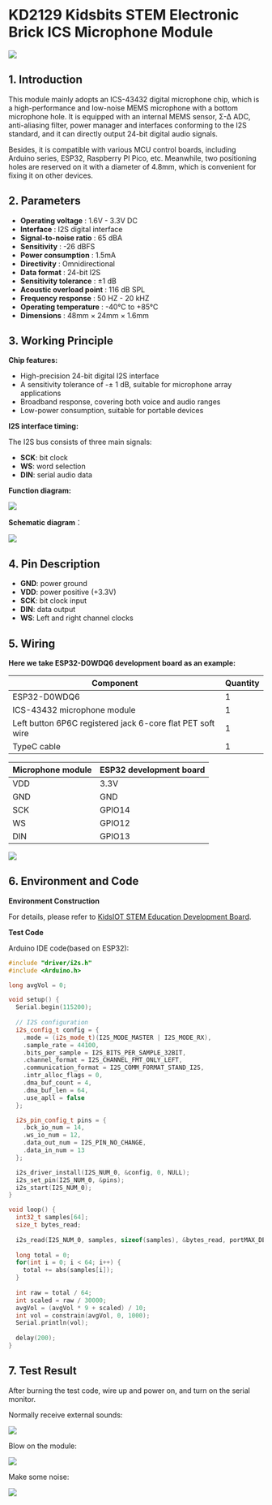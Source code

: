 # KD2129 Kidsbits STEM Electronic Brick ICS Microphone Module

![](assets/1.png)

## 1. Introduction

This module mainly adopts an ICS-43432 digital microphone chip, which is a high-performance and low-noise MEMS microphone with a bottom microphone hole. It is equipped with an internal MEMS sensor, Σ-Δ ADC, anti-aliasing filter, power manager and interfaces conforming to the I2S standard, and it can directly output 24-bit digital audio signals.

Besides, it is compatible with various MCU control boards, including Arduino series, ESP32, Raspberry PI Pico, etc. Meanwhile, two positioning holes are reserved on it with a diameter of 4.8mm, which is convenient for fixing it on other devices.

## 2. Parameters

- **Operating voltage** : 1.6V - 3.3V DC
- **Interface** : I2S digital interface
- **Signal-to-noise ratio** : 65 dBA
- **Sensitivity** : -26 dBFS
- **Power consumption** : 1.5mA
- **Directivity** : Omnidirectional
- **Data format** : 24-bit I2S
- **Sensitivity tolerance** : ±1 dB
- **Acoustic overload point** : 116 dB SPL
- **Frequency response** : 50 HZ - 20 kHZ
- **Operating temperature** : -40°C to +85°C
- **Dimensions** : 48mm × 24mm × 1.6mm


## 3. Working Principle

**Chip features:**

- High-precision 24-bit digital I2S interface
- A sensitivity tolerance of -± 1 dB, suitable for microphone array applications
- Broadband response, covering both voice and audio ranges
- Low-power consumption, suitable for portable devices

**I2S interface timing:**

The I2S bus consists of three main signals:

- **SCK**: bit clock
- **WS**: word selection
- **DIN**: serial audio data

**Function diagram:**

![](assets/10.png)

**Schematic diagram**：

![](assets/6.png)

## 4. Pin Description

- **GND**: power ground
- **VDD**: power positive (+3.3V)
- **SCK**: bit clock input
- **DIN**: data output
- **WS**: Left and right channel clocks

## 5. Wiring

**Here we take ESP32-D0WDQ6 development board as an example:**

| Component                                                  | Quantity |
| ---------------------------------------------------------- | -------- |
| ESP32-D0WDQ6                                               | 1        |
| ICS-43432 microphone module                                | 1        |
| Left button 6P6C registered jack 6-core flat PET soft wire | 1        |
| TypeC cable                                                | 1        |


| Microphone module | ESP32 development board |
| ----------------- | ----------------------- |
| VDD               | 3.3V                    |
| GND               | GND                     |
| SCK               | GPIO14                  |
| WS                | GPIO12                  |
| DIN               | GPIO13                  |


![](assets/5.png)



## 6. Environment and Code

**Environment Construction**

For details, please refer to [KidsIOT STEM Education Development Board](https://wiki.kidsbits.cc/projects/KD2076/en/latest/docs/kidsIOT.html).

**Test Code**

Arduino IDE code(based on ESP32):


```cpp
#include "driver/i2s.h"
#include <Arduino.h>

long avgVol = 0;  

void setup() {
  Serial.begin(115200);
  
  // I2S configuration
  i2s_config_t config = {
    .mode = (i2s_mode_t)(I2S_MODE_MASTER | I2S_MODE_RX),
    .sample_rate = 44100,
    .bits_per_sample = I2S_BITS_PER_SAMPLE_32BIT,
    .channel_format = I2S_CHANNEL_FMT_ONLY_LEFT,
    .communication_format = I2S_COMM_FORMAT_STAND_I2S,
    .intr_alloc_flags = 0,
    .dma_buf_count = 4,
    .dma_buf_len = 64,
    .use_apll = false
  };

  i2s_pin_config_t pins = {
    .bck_io_num = 14,
    .ws_io_num = 12,
    .data_out_num = I2S_PIN_NO_CHANGE,
    .data_in_num = 13
  };

  i2s_driver_install(I2S_NUM_0, &config, 0, NULL);
  i2s_set_pin(I2S_NUM_0, &pins);
  i2s_start(I2S_NUM_0);
}

void loop() {
  int32_t samples[64];
  size_t bytes_read;
  
  i2s_read(I2S_NUM_0, samples, sizeof(samples), &bytes_read, portMAX_DELAY);
  
  long total = 0;
  for(int i = 0; i < 64; i++) {
    total += abs(samples[i]);
  }
  
  int raw = total / 64;  
  int scaled = raw / 30000;  
  avgVol = (avgVol * 9 + scaled) / 10;  
  int vol = constrain(avgVol, 0, 1000);  
  Serial.println(vol);  
   
  delay(200); 
}

```



## 7. Test Result

After burning the test code, wire up and power on, and turn on the serial monitor.

Normally receive external sounds:

![](assets/4.png)

Blow on the module:

![](assets/3.png)

Make some noise:

![](assets/2.png)



